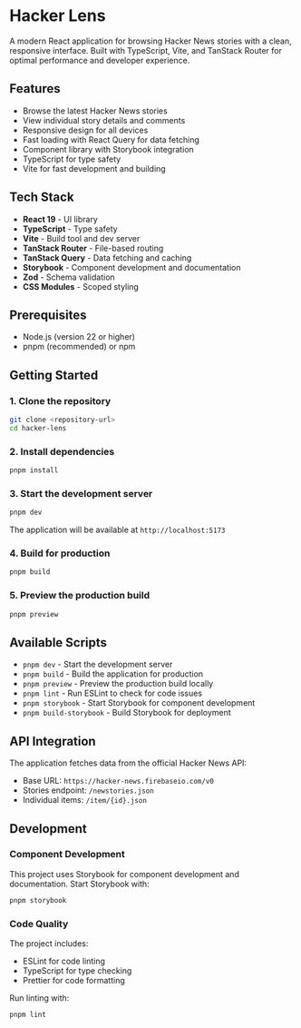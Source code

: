 # Hacker Lens

A modern React application for browsing Hacker News stories with a clean, responsive interface. Built with TypeScript, Vite, and TanStack Router for optimal performance and developer experience.

## Features

- Browse the latest Hacker News stories
- View individual story details and comments
- Responsive design for all devices
- Fast loading with React Query for data fetching
- Component library with Storybook integration
- TypeScript for type safety
- Vite for fast development and building

## Tech Stack

- **React 19** - UI library
- **TypeScript** - Type safety
- **Vite** - Build tool and dev server
- **TanStack Router** - File-based routing
- **TanStack Query** - Data fetching and caching
- **Storybook** - Component development and documentation
- **Zod** - Schema validation
- **CSS Modules** - Scoped styling

## Prerequisites

- Node.js (version 22 or higher)
- pnpm (recommended) or npm

## Getting Started

### 1. Clone the repository

```bash
git clone <repository-url>
cd hacker-lens
```

### 2. Install dependencies

```bash
pnpm install
```

### 3. Start the development server

```bash
pnpm dev
```

The application will be available at `http://localhost:5173`

### 4. Build for production

```bash
pnpm build
```

### 5. Preview the production build

```bash
pnpm preview
```

## Available Scripts

- `pnpm dev` - Start the development server
- `pnpm build` - Build the application for production
- `pnpm preview` - Preview the production build locally
- `pnpm lint` - Run ESLint to check for code issues
- `pnpm storybook` - Start Storybook for component development
- `pnpm build-storybook` - Build Storybook for deployment

## API Integration

The application fetches data from the official Hacker News API:
- Base URL: `https://hacker-news.firebaseio.com/v0`
- Stories endpoint: `/newstories.json`
- Individual items: `/item/{id}.json`

## Development

### Component Development

This project uses Storybook for component development and documentation. Start Storybook with:

```bash
pnpm storybook
```

### Code Quality

The project includes:
- ESLint for code linting
- TypeScript for type checking
- Prettier for code formatting

Run linting with:
```bash
pnpm lint
```